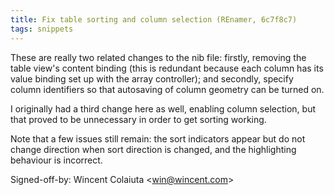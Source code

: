 ```yaml
---
title: Fix table sorting and column selection (REnamer, 6c7f8c7)
tags: snippets
---
```


These are really two related changes to the nib file: firstly, removing the table view's content binding (this is redundant because each column has its value binding set up with the array controller); and secondly, specify column identifiers so that autosaving of column geometry can be turned on.

I originally had a third change here as well, enabling column selection, but that proved to be unnecessary in order to get sorting working.

Note that a few issues still remain: the sort indicators appear but do not change direction when sort direction is changed, and the highlighting behaviour is incorrect.

Signed-off-by: Wincent Colaiuta &lt;win@wincent.com&gt;
